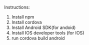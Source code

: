 Instructions:
1. Install npm
2. Install cordova
3. Install Android SDK(for andoid)
4. Install IOS developer tools (for IOS)
5. run cordova build android
